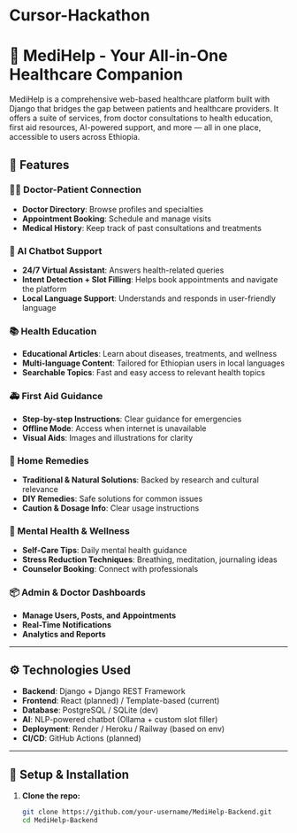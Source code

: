# Cursor-Hackathon

# 🏥 MediHelp - Your All-in-One Healthcare Companion

MediHelp is a comprehensive web-based healthcare platform built with Django that bridges the gap between patients and healthcare providers. It offers a suite of services, from doctor consultations to health education, first aid resources, AI-powered support, and more — all in one place, accessible to users across Ethiopia.

## 🌟 Features

### 👩‍⚕️ Doctor-Patient Connection
- **Doctor Directory**: Browse profiles and specialties
- **Appointment Booking**: Schedule and manage visits
- **Medical History**: Keep track of past consultations and treatments

### 💬 AI Chatbot Support
- **24/7 Virtual Assistant**: Answers health-related queries
- **Intent Detection + Slot Filling**: Helps book appointments and navigate the platform
- **Local Language Support**: Understands and responds in user-friendly language

### 📚 Health Education
- **Educational Articles**: Learn about diseases, treatments, and wellness
- **Multi-language Content**: Tailored for Ethiopian users in local languages
- **Searchable Topics**: Fast and easy access to relevant health topics

### 🚑 First Aid Guidance
- **Step-by-step Instructions**: Clear guidance for emergencies
- **Offline Mode**: Access when internet is unavailable
- **Visual Aids**: Images and illustrations for clarity

### 🌿 Home Remedies
- **Traditional & Natural Solutions**: Backed by research and cultural relevance
- **DIY Remedies**: Safe solutions for common issues
- **Caution & Dosage Info**: Clear usage instructions

### 🧠 Mental Health & Wellness
- **Self-Care Tips**: Daily mental health guidance
- **Stress Reduction Techniques**: Breathing, meditation, journaling ideas
- **Counselor Booking**: Connect with professionals

### 📦 Admin & Doctor Dashboards
- **Manage Users, Posts, and Appointments**
- **Real-Time Notifications**
- **Analytics and Reports**

---

## ⚙️ Technologies Used

- **Backend**: Django + Django REST Framework
- **Frontend**: React (planned) / Template-based (current)
- **Database**: PostgreSQL / SQLite (dev)
- **AI**: NLP-powered chatbot (Ollama + custom slot filler)
- **Deployment**: Render / Heroku / Railway (based on env)
- **CI/CD**: GitHub Actions (planned)

---

## 🚀 Setup & Installation

1. **Clone the repo:**
   ```bash
   git clone https://github.com/your-username/MediHelp-Backend.git
   cd MediHelp-Backend
